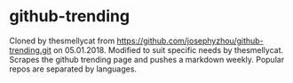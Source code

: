 github-trending
===============

Cloned by thesmellycat from https://github.com/josephyzhou/github-trending.git on 05.01.2018.
Modified to suit specific needs by thesmellycat.
Scrapes the github trending page and pushes a markdown weekly.
Popular repos are separated by languages.
